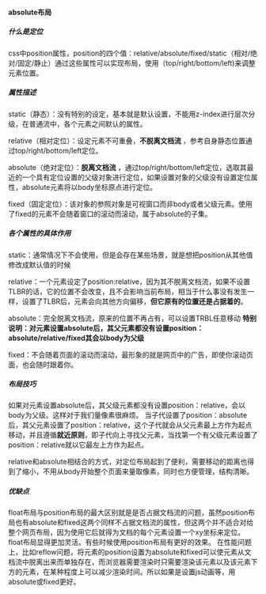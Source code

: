 #### absolute布局
##### 什么是定位
css中position属性，position的四个值：relative/absolute/fixed/static（相对/绝对/固定/静止）通过这些属性可以实现布局，使用（top/right/bottom/left)来调整元素位置。
##### 属性描述
static（静态）：没有特别的设定，基本就是默认设置，不能用z-index进行层次分级，在普通流中，各个元素之间默认的属性。

relative（相对定位）：设定元素不可重叠，**不脱离文档流** ，参考自身静态位置通过top/right/bottom/left定位。

absolute（绝对定位）：**脱离文档流** ，通过top/right/bottom/left定位，选取其最近的一个具有定位设置的父级对象进行定位，如果设置对象的父级没有设置定位属性，absolute元素将以body坐标原点进行定位。

fixed（固定定位）：该对象的参照对象是可视窗口而非body或者父级元素。使用了fixed的元素不会随着窗口的滚动而滚动，属于absolute的子集。
##### 各个属性的具体作用
static：通常情况下不会使用，但是会存在某些场景，就是想把position从其他值修改成默认值的时候

relative：一个元素设定了position:relative，因为其不脱离文档流，如果不设置TLBR的话，它的位置不会改变，且不会影响当前布局，相当于什么事没有发生一样，设置了TLBR后，元素会向其他方向偏移，**但它原有的位置还是占据着的**。

absolute：完全脱离文档流，原来的位置不再占有，可以设置TRBL任意移动
**特别说明：对元素设置absolute后，其父元素都没有设置position：absolute/relative/fixed其会以body为父级**

fixed：不会随着页面的滚动而滚动，最形象的就是网页中的广告，即使你滚动页面，也会随时跟着你。

##### 布局技巧
如果对元素设置absolute后，其父级元素都没有设置position：relative，会以body为父级。这样对于我们量像素很麻烦。
当子代设置了position：absolute后，其父元素设置了position：relative，这个子代就会从父元素最上方作为起点移动，并且遵循**就近原则**，即子代向上寻找父元素，当找第一个有父级元素设置了position：relative就以它最左上方作为起点。

relative和absolute相结合的方式，对定位布局起到了便利，需要移动的距离也得到了缩小，不用从body开始整个页面来量取像素，同时也方便管理，结构清晰。

##### 优缺点
float布局与position布局的最大区别就是是否占据文档流的问题，虽然position布局也有absolute和fixed这两个同样不占据文档流的属性，但这两个并不适合对给整个网页布局，因为使用它后就得为文档的每个元素设置一个xy坐标来定位。
float布局显得更加灵活。有些时候使用position布局有更好的效果。
在性能问题上，比如reflow问题，将元素的position设置为absolute和fixed可以使元素从文档流中脱离出来而单独存在，而浏览器需要渲染时只需要渲染该元素以及该元素下方的元素，在某种程度上可以减少渲染时间。所以如果是设置js动画等，用absolute或fixed更好。